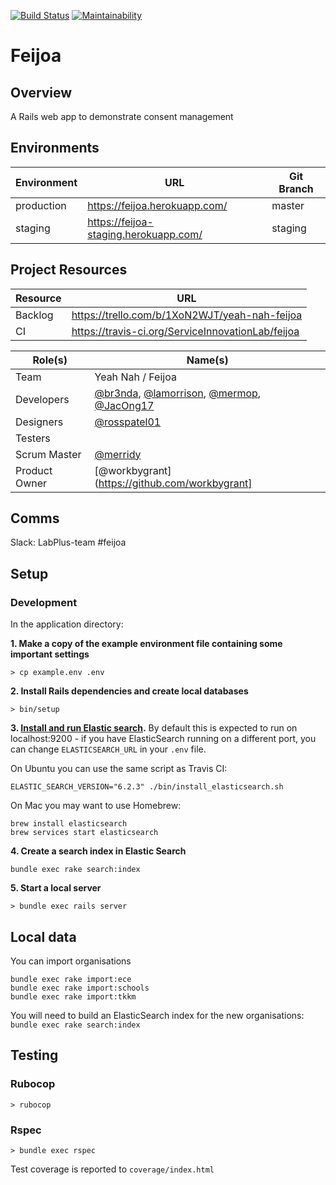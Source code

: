 [![Build Status](https://travis-ci.org/ServiceInnovationLab/feijoa.svg?branch=master)](https://travis-ci.org/ServiceInnovationLab/feijoa)
[![Maintainability](https://api.codeclimate.com/v1/badges/8f2b6efc2000ad726fd2/maintainability)](https://codeclimate.com/github/ServiceInnovationLab/feijoa/maintainability)

# Feijoa

## Overview
A Rails web app to demonstrate consent management

## Environments
**Environment** | **URL**  | **Git Branch**
---    | ---                                | ---    |
production | https://feijoa.herokuapp.com/ | master |
staging | https://feijoa-staging.herokuapp.com/ | staging |


## Project Resources

**Resource** | **URL**
---     | ---
Backlog | https://trello.com/b/1XoN2WJT/yeah-nah-feijoa
CI      | https://travis-ci.org/ServiceInnovationLab/feijoa

**Role(s)** | **Name(s)**
---        | ---
Team       | Yeah Nah / Feijoa
Developers | [@br3nda](https://github.com/Br3nda), [@lamorrison](https://github.com/lamorrison), [@mermop](https://github.com/mermop), [@JacOng17](https://github.com/JacOng17)
Designers | [@rosspatel01](https://github.com/rosspatel01)
Testers |
Scrum Master | [@merridy](https://github.com/merridy)
Product Owner | [@workbygrant](https://github.com/workbygrant]

## Comms
Slack: LabPlus-team #feijoa

## Setup

### Development
In the application directory:

**1. Make a copy of the example environment file containing some important settings**

```
> cp example.env .env
```

**2. Install Rails dependencies and create local databases**
```
> bin/setup
```

**3. [Install and run Elastic search](https://www.elastic.co/downloads/elasticsearch).**
By default this is expected to run on localhost:9200 - if you have ElasticSearch running on a different port, you can change `ELASTICSEARCH_URL` in your `.env` file.

On Ubuntu you can use the same script as Travis CI:
```
ELASTIC_SEARCH_VERSION="6.2.3" ./bin/install_elasticsearch.sh
```

On Mac you may want to use Homebrew:
```
brew install elasticsearch
brew services start elasticsearch
```

**4. Create a search index in Elastic Search**
```
bundle exec rake search:index
```

**5. Start a local server**
```
> bundle exec rails server
```

## Local data

You can import organisations

```
bundle exec rake import:ece
bundle exec rake import:schools
bundle exec rake import:tkkm
```

You will need to build an ElasticSearch index for the new organisations:
`bundle exec rake search:index`

## Testing

### Rubocop
```
> rubocop
```

### Rspec
```
> bundle exec rspec
```

Test coverage is reported to `coverage/index.html`
